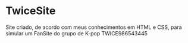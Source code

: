 # TwiceSite
Site criado, de acordo com meus conhecimentos em HTML e CSS, para simular um FanSite do grupo de K-pop TWICE986543445